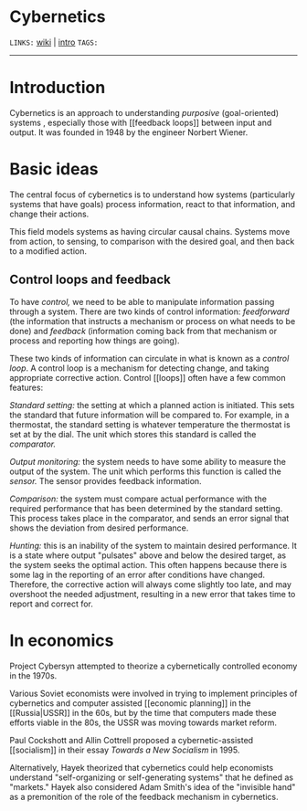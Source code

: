 # Cybernetics
`LINKS:` [wiki](https://en.wikipedia.org/wiki/Cybernetics) | [intro](https://web.archive.org/web/20100811013353/http://www.smithsrisca.demon.co.uk/cybernetics.html)
`TAGS:` 

---
# Introduction
Cybernetics is an approach to understanding *purposive* (goal-oriented) systems , especially those with [[feedback loops]] between input and output. It was founded in 1948 by the engineer Norbert Wiener. 

# Basic ideas
The central focus of cybernetics is to understand how systems (particularly systems that have goals) process information, react to that information, and change their actions. 

This field models systems as having circular causal chains. Systems move from action, to sensing, to comparison with the desired goal, and then back to a modified action. 

## Control loops and feedback
To have *control,* we need to be able to manipulate information passing through a system. There are two kinds of control information: *feedforward* (the information that instructs a mechanism or process on what needs to be done) and *feedback* (information coming back from that mechanism or process and reporting how things are going).

These two kinds of information can circulate in what is known as a *control loop*. A control loop is a mechanism for detecting change, and taking appropriate corrective action. Control [[loops]] often have a few common features:

*Standard setting:* the setting at which a planned action is initiated. This sets the standard that future information will be compared to. For example, in a thermostat, the standard setting is whatever temperature the thermostat is set at by the dial. The unit which stores this standard is called the *comparator.*

*Output monitoring:* the system needs to have some ability to measure the output of the system. The unit which performs this function is called the *sensor.* The sensor provides feedback information.

*Comparison:* the system must compare actual performance with the required performance that has been determined by the standard setting. This process takes place in the comparator, and sends an error signal that shows the deviation from desired performance. 

*Hunting:* this is an inability of the system to maintain desired performance. It is a state where output "pulsates" above and below the desired target, as the system seeks the optimal action. This often happens because there is some lag in the reporting of an error after conditions have changed. Therefore, the corrective action will always come slightly too late, and may overshoot the needed adjustment, resulting in a new error that takes time to report and correct for. 

# In economics
Project Cybersyn attempted to theorize a cybernetically controlled economy in the 1970s. 

Various Soviet economists were involved in trying to implement principles of cybernetics and computer assisted [[economic planning]] in the [[Russia|USSR]] in the 60s, but by the time that computers made these efforts viable in the 80s, the USSR was moving towards market reform. 

Paul Cockshott and Allin Cottrell proposed a cybernetic-assisted [[socialism]] in their essay *Towards a New Socialism* in 1995. 

Alternatively, Hayek theorized that cybernetics could help economists understand "self-organizing or self-generating systems" that he defined as "markets." Hayek also considered Adam Smith's idea of the "invisible hand" as a premonition of the role of the feedback mechanism in cybernetics. 